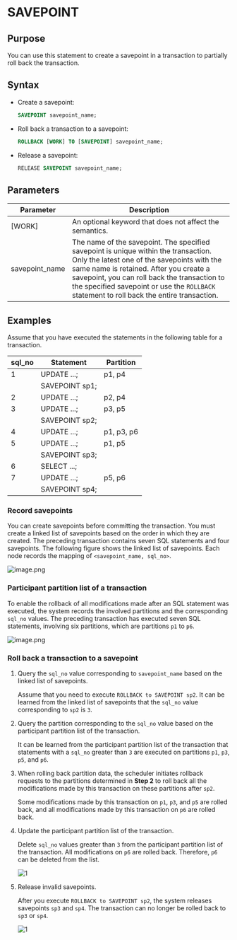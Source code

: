 # SAVEPOINT

## Purpose

You can use this statement to create a savepoint in a transaction to partially roll back the transaction.

## Syntax

* Create a savepoint:

   ```sql
   SAVEPOINT savepoint_name;
   ```

* Roll back a transaction to a savepoint:

   ```sql
   ROLLBACK [WORK] TO [SAVEPOINT] savepoint_name;
   ```

* Release a savepoint:

   ```sql
   RELEASE SAVEPOINT savepoint_name;
   ```

## Parameters

| Parameter | Description |
|----------------|----------------------------------------------------------------------------------------------------------|
| \[WORK\] | An optional keyword that does not affect the semantics.  |
| savepoint_name | The name of the savepoint. The specified savepoint is unique within the transaction. Only the latest one of the savepoints with the same name is retained. After you create a savepoint, you can roll back the transaction to the specified savepoint or use the `ROLLBACK` statement to roll back the entire transaction.  |

## Examples

Assume that you have executed the statements in the following table for a transaction.

| **sql_no** | **Statement** | **Partition** |
|------------|----------------|------------|
| 1 | UPDATE ...; | p1, p4 |
|            | SAVEPOINT sp1; |            |
| 2 | UPDATE ...; | p2, p4 |
| 3 | UPDATE ...; | p3, p5 |
|            | SAVEPOINT sp2; |            |
| 4 | UPDATE ...; | p1, p3, p6 |
| 5 | UPDATE ...; | p1, p5 |
|            | SAVEPOINT sp3; |            |
| 6 | SELECT ...; |            |
| 7 | UPDATE ...; | p5, p6 |
|            | SAVEPOINT sp4; |            |

### Record savepoints

You can create savepoints before committing the transaction. You must create a linked list of savepoints based on the order in which they are created. The preceding transaction contains seven SQL statements and four savepoints. The following figure shows the linked list of savepoints. Each node records the mapping of `<savepoint_name, sql_no>`.

![image.png](https://help-static-aliyun-doc.aliyuncs.com/assets/img/zh-CN/3501155061/p149175.png "image.png")

### Participant partition list of a transaction

To enable the rollback of all modifications made after an SQL statement was executed, the system records the involved partitions and the corresponding `sql_no` values. The preceding transaction has executed seven SQL statements, involving six partitions, which are partitions `p1` to `p6`.

![image.png](https://help-static-aliyun-doc.aliyuncs.com/assets/img/zh-CN/3501155061/p149176.png "image.png")

### Roll back a transaction to a savepoint

1. Query the `sql_no` value corresponding to `savepoint_name` based on the linked list of savepoints.

   Assume that you need to execute `ROLLBACK to SAVEPOINT sp2`. It can be learned from the linked list of savepoints that the `sql_no` value corresponding to `sp2` is `3`.

2. Query the partition corresponding to the `sql_no` value based on the participant partition list of the transaction.

   It can be learned from the participant partition list of the transaction that statements with a `sql_no` greater than `3` are executed on partitions `p1`, `p3`, `p5`, and `p6`.

3. When rolling back partition data, the scheduler initiates rollback requests to the partitions determined in **Step 2** to roll back all the modifications made by this transaction on these partitions after `sp2`.

   Some modifications made by this transaction on `p1`, `p3`, and `p5` are rolled back, and all modifications made by this transaction on `p6` are rolled back.

4. Update the participant partition list of the transaction.

   Delete `sql_no` values greater than `3` from the participant partition list of the transaction. All modifications on `p6` are rolled back. Therefore, `p6` can be deleted from the list.

   ![1](https://help-static-aliyun-doc.aliyuncs.com/assets/img/zh-CN/3501155061/p149177.png)

5. Release invalid savepoints.

   After you execute `ROLLBACK to SAVEPOINT sp2`, the system releases savepoints `sp3` and `sp4`. The transaction can no longer be rolled back to `sp3` or `sp4`.

   ![1](https://help-static-aliyun-doc.aliyuncs.com/assets/img/zh-CN/3501155061/p149178.png)
